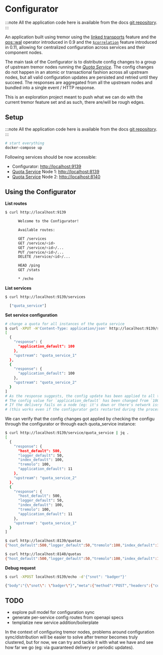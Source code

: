 # Configurator

:::note
All the application code here is available from the docs [git repository](__GIT__).
:::

An application built using tremor using the [linked transports](../../operations/linked-transports.md) feature and the [qos::wal](/docs/0.11/tremor-query/operators/#qoswal) operator introduced in 0.9 and the [`$correlation`](/docs/0.11/operations/linked-transports/#correlation) feature introduced in 0.11, allowing for centralized configuration across services and their component nodes.

The main task of the Configurator is to distribute config changes to a group of upstream tremor nodes running the [_Quota Service_](../36_quota_service/index.md).
The config changes do not happen in an atomic or transactional fashion across all upstream nodes, but all valid configuration updates are persisted and retried until they succeed.
The responses are aggregated from all the upstream nodes and bundled into a single event / HTTP response.

This is an exploration project meant to push what we can do with the current tremor feature set and as such, there are/will be rough edges.

## Setup

:::note
All the application code here is available from the docs [git repository](https://github.com/tremor-rs/tremor-www/tree/main/docs/recipes/37_configurator).
:::

```sh
# start everything
docker-compose up
```

Following services should be now accessible:

* Configurator: [http://localhost:9139](http://localhost:9139)
* [Quota Service](../36_quota_service/index.md) Node 1: [http://localhost:8139](http://localhost:8139)
* [Quota Service](../36_quota_service/index.md) Node 2: [http://localhost:8140](http://localhost:8140)

## Using the Configurator

**List routes**

```sh
$ curl http://localhost:9139

      Welcome to the Configurator!

      Available routes:

      GET /services
      GET /service/<id>
      GET /service/<id>/...
      PUT /service/<id>/...
      DELETE /service/<id>/...

      HEAD /ping
      GET /stats

      * /echo
```

**List services**

```sh
$ curl http://localhost:9139/services

  ["quota_service"]
```

**Set service configuration**

```sh
# change a quota for all instances of the quota service
$ curl -XPUT -H'Content-Type: application/json' http://localhost:9139/service/quota_service/application_default -d'11' | jq .
[
  {
    "response": {
      "application_default": 100
    },
    "upstream": "quota_service_1"
  },
  {
    "response": {
      "application_default": 100
    },
    "upstream": "quota_service_2"
  }
]
# As the response suggests, the config update has been applied to all the nodes in the quota service.
# The config value for `application_default` has been changed from `100` to `11`.
# If the delivery fails on a node (eg: it's down or there's network issues), it will be retried until it's successful
# (this works even if the configurator gets restarted during the process, since the undelivered updates are stored on disk)
```

We can verify that the config changes got applied by checking the configu through the configurator
or through each quota_service instance:

```sh
$ curl http://localhost:9139/service/quota_service | jq .
[
  {
    "response": {
      "host_default": 500,
      "logger_default": 50,
      "index_default": 100,
      "tremolo": 100,
      "application_default": 11
    },
    "upstream": "quota_service_2"
  },
  {
    "response": {
      "host_default": 500,
      "logger_default": 50,
      "index_default": 100,
      "tremolo": 100,
      "application_default": 11
    },
    "upstream": "quota_service_1"
  }
]

$ curl http://localhost:8139/quotas
{"host_default":500,"logger_default":50,"tremolo":100,"index_default":100,"application_default":11}

$ curl http://localhost:8140/quotas
{"host_default":500,"logger_default":50,"tremolo":100,"index_default":100,"application_default":11}
```

**Debug request**

```sh
$ curl -XPOST localhost:9139/echo -d'{"snot": "badger"}'

{"body":"{\"snot\": \"badger\"}","meta":{"method":"POST","headers":{"content-length":["18"],"content-type":["application/x-www-form-urlencoded"],"user-agent":["curl/7.65.3"],"accept":["*/*"],"host":["localhost:9139"]},"url":{"scheme":"http","host":"localhost","port":9139,"path":"/echo"}}}
```

## TODO

* explore pull model for configuration sync
* generate per-service config routes from openapi specs
* templatize new service addition/boilerplate

In the context of configuring tremor nodes, problems around configuration sync/distribution will be easier to solve after tremor becomes truly clustered, but for now, we can try and tackle it with what we have and see how far we go (eg: via guaranteed delivery or periodic updates).
